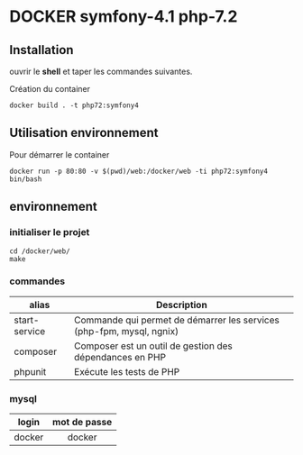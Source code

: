 # DOCKER symfony-4.1 php-7.2


## Installation

ouvrir le **shell** et taper les commandes suivantes.



Création du container

```
docker build . -t php72:symfony4
```

## Utilisation environnement

Pour démarrer le container

```
docker run -p 80:80 -v $(pwd)/web:/docker/web -ti php72:symfony4 bin/bash
```


## environnement

### initialiser le projet

```
cd /docker/web/
make
```


### commandes

| alias | Description |
| --- | --- |
| start-service | Commande qui permet de démarrer les services (php-fpm, mysql, ngnix) |
| composer | Composer est un outil de gestion des dépendances en PHP  |
| phpunit | Exécute les tests de PHP |



### mysql

| login | mot de passe |
| :---: | :---: |
| docker | docker  |
